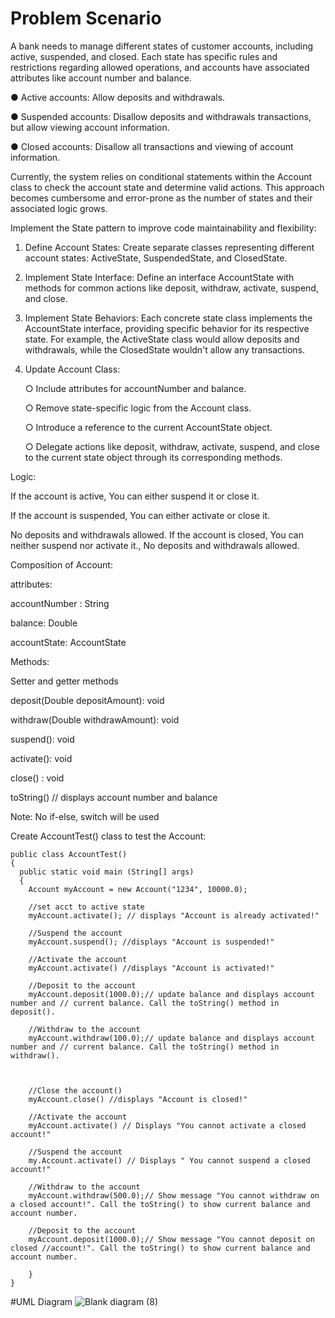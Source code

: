 # Problem Scenario
A bank needs to manage different states of customer accounts, including active,
suspended, and closed. Each state has specific rules and restrictions regarding allowed
operations, and accounts have associated attributes like account number and balance.

● Active accounts: Allow deposits and withdrawals.

● Suspended accounts: Disallow deposits and withdrawals transactions, but allow viewing account information.

● Closed accounts: Disallow all transactions and viewing of account information.

Currently, the system relies on conditional statements within the Account class to check the account state and determine valid actions. This approach becomes cumbersome and error-prone as the number of states and their associated logic grows.

Implement the State pattern to improve code maintainability and flexibility:

1. Define Account States: Create separate classes representing different account states: ActiveState, SuspendedState, and ClosedState.
2. Implement State Interface: Define an interface AccountState with methods for common actions like deposit, withdraw, activate, suspend, and close.
3. Implement State Behaviors: Each concrete state class implements the AccountState interface, providing specific behavior for its respective state. For example, the ActiveState class would allow deposits and withdrawals, while the ClosedState wouldn't allow any transactions.
4. Update Account Class:


    ○ Include attributes for accountNumber and balance.

   
    ○ Remove state-specific logic from the Account class.
   
   
    ○ Introduce a reference to the current AccountState object.
   
   
    ○ Delegate actions like deposit, withdraw, activate, suspend, and close to the current state object through its corresponding methods.
   

Logic:

If the account is active, You can either suspend it or close it.

If the account is suspended, You can either activate or close it.

No deposits and withdrawals allowed. If the account is closed, You can neither suspend nor activate it., No deposits and withdrawals allowed.

Composition of Account:

attributes:

accountNumber : String

balance: Double

accountState: AccountState


Methods:

Setter and getter methods

deposit(Double depositAmount): void

withdraw(Double withdrawAmount): void

suspend(): void

activate(): void

close() : void

toString() // displays account number and balance

Note: No if-else, switch will be used

Create AccountTest() class to test the Account:

    public class AccountTest()
    {
      public static void main (String[] args)
      {
        Account myAccount = new Account("1234", 10000.0);
    
        //set acct to active state
        myAccount.activate(); // displays "Account is already activated!"
    
        //Suspend the account
        myAccount.suspend(); //displays "Account is suspended!"
    
        //Activate the account
        myAccount.activate() //displays "Account is activated!"
    
        //Deposit to the account
        myAccount.deposit(1000.0);// update balance and displays account number and // current balance. Call the toString() method in deposit().

        //Withdraw to the account
        myAccount.withdraw(100.0);// update balance and displays account number and // current balance. Call the toString() method in withdraw().



        //Close the account()
        myAccount.close() //displays "Account is closed!"

        //Activate the account
        myAccount.activate() // Displays "You cannot activate a closed account!"

        //Suspend the account
        my.Account.activate() // Displays " You cannot suspend a closed account!"
    
        //Withdraw to the account
        myAccount.withdraw(500.0);// Show message "You cannot withdraw on a closed account!". Call the toString() to show current balance and account number.

        //Deposit to the account
        myAccount.deposit(1000.0);// Show message "You cannot deposit on closed //account!". Call the toString() to show current balance and account number.

        }
    }

#UML Diagram
![Blank diagram (8)](https://github.com/SamanthaPaulineInes/INES_stateDesignPattern/assets/142489430/8b4ef6fe-8a64-46e5-888f-8be5f4328338)
